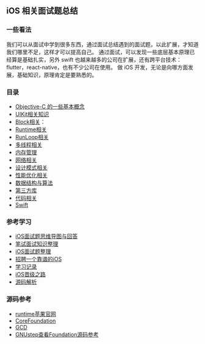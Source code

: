 ## iOS 相关面试题总结

### 一些看法
我们可以从面试中学到很多东西，通过面试总结遇到的面试题，以此扩展，才知道我们哪里不足，这样才可以提高自己。
通过面试，可以发现一些底层基本原理已经算是基础扎实，另外 swift 也越来越多的公司在扩展，还有跨平台技术：flutter，react-native，也有不少公司在使用。
做 iOS 开发，无论是向哪方面发展，基础知识，原理肯定是要熟悉的。

### 目录
* [Objective-C 的一些基本概念](source/Basic.md)
* [UIKit相关知识](source/UIKit.md)
* [Block相关](source/Block.md)：
* [Runtime相关](source/Runtime.md)
* [RunLoop相关](source/RunLoop.md)
* [多线程相关](source/Thread.md)
* [内存管理](source/Memory.md)
* [网络相关](source/Network.md)
* [设计模式相关](source/Design.md)
* [性能优化相关](source/Performance.md)
* [数据结构与算法](source/Data.md)
* [第三方库](source/Library.md)
* [代码相关](source/Code.md)
* [Swift](source/Swift.md)

### 参考学习
<!-- * [Swift](source/Swift.md) -->
* [iOS面试题思维导图与回答](https://github.com/MisterBooo/ReadyForBAT)
* [笔试面试知识整理](https://github.com/HIT-Alibaba/interview)
* [iOS面试题整理](https://github.com/icofans/iOS-Interview-Questions)
* [招聘一个靠谱的iOS](https://github.com/ChenYilong/iOSInterviewQuestions)
* [学习记录](https://github.com/ming1016/study)
* [iOS晋级之路](https://github.com/SunshineBrother/JHBlog)
* [源码解析](https://github.com/draveness/analyze)

### 源码参考
* [runtime苹果官网](https://opensource.apple.com/tarballs/objc4/)
* [CoreFoundation](https://opensource.apple.com/tarballs/CF/)
* [GCD](https://opensource.apple.com/tarballs/libdispatch/)
* [GNUstep查看Foundation源码参考](https://github.com/gnustep/libs-base)